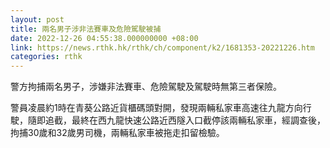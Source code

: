 ```yaml
---
layout: post
title: 兩名男子涉非法賽車及危險駕駛被捕
date: 2022-12-26 04:55:38.000000000 +08:00
link: https://news.rthk.hk/rthk/ch/component/k2/1681353-20221226.htm
categories: rthk
---
```


警方拘捕兩名男子，涉嫌非法賽車、危險駕駛及駕駛時無第三者保險。

警員凌晨約1時在青葵公路近貨櫃碼頭對開，發現兩輛私家車高速往九龍方向行駛，隨即追截，最終在西九龍快速公路近西隧入口截停該兩輛私家車，經調查後，拘捕30歲和32歲男司機，兩輛私家車被拖走扣留檢驗。
